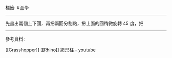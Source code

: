 標籤: #圖學 

---

先畫出兩個上下圓，再把兩圓分割點，把上面的圓稍微旋轉 45 度，把

---

參考資料:

[[Grasshopper]]
[[Rhino]]
[網形柱 - youtube](https://youtu.be/tCy03Dry8Wk)